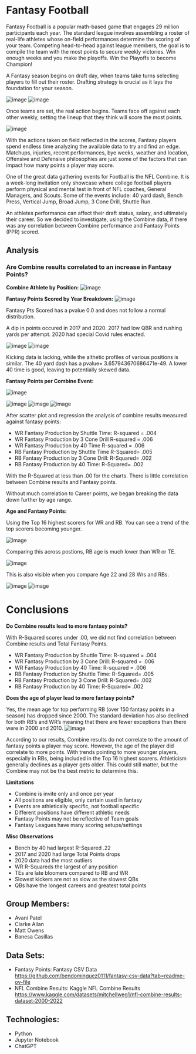 
# Fantasy Football

Fantasy Football is a popular math-based game that engages 29 million participants each year. The standard league involves assembling a roster of real-life athletes whose on-field performances determine the scoring of your team. Competing head-to-head against league members, the goal is to compile the team with the most points to secure weekly victories. Win enough weeks and you make the playoffs. Win the Playoffs to become Champion!

A Fantasy season begins on draft day, when teams take turns selecting players to fill out their roster. Drafting strategy is crucial as it lays the foundation for your season.

![image](https://github.com/AiMO-MO-MO/Project-_FF/assets/130156500/4e46c4ce-04de-4256-8c28-52c78dd4570c)
![image](https://github.com/AiMO-MO-MO/Project-_FF/assets/130156500/6da89ae8-59e2-47b4-b084-566f3587e3b3)

Once teams are set, the real action begins. Teams face off against each other weekly, setting the lineup that they think will score the most points. 

![image](https://github.com/AiMO-MO-MO/Project-_FF/assets/130156500/b2f8edc9-8a4f-4e20-ad5d-cd43a37c4b30)

With the actions taken on field reflected in the scores, Fantasy players spend endless time analyzing the available data to try and find an edge. Matchups, injuries, recent performances, bye weeks, weather and location, Offensive and Defensive philosophies are just some of the factors that can impact how many points a player may score.

One of the great data gathering events for Football is the NFL Combine. It is a week-long invitation only showcase where college football players perform physical and mental test in front of NFL coaches, General Managers, and Scouts.  Some of the events include: 40 yard dash, Bench Press, Vertical Jump, Broad Jump, 3 Cone Drill, Shuttle Run. 

An athletes performance can affect their draft status, salary, and ultimately their career. So we decided to investigate, using the Combine data, if there was any correlation between Combine performance and Fantasy Points (PPR) scored.

## Analysis
### Are Combine results correlated to an increase in Fantasy Points?

**Combine Athlete by Position:**
![image](https://github.com/AiMO-MO-MO/Project-_FF/assets/130156500/5abcb179-75da-4257-9285-2036bd13a389)

**Fantasy Points Scored by Year Breakdown:**
![image](https://github.com/AiMO-MO-MO/Project-_FF/assets/130156500/efac36a2-e073-4f26-b31f-2d30b32a94a8)

Fantasy Pts Scored has a pvalue 0.0 and does not follow a normal distribution.

A dip in points occured in 2017 and 2020. 2017 had low QBR and rushing yards per attempt. 2020 had special Covid rules enacted.


![image](https://github.com/AiMO-MO-MO/Project-_FF/assets/130156500/034d7e8a-49d4-4a46-a27d-6dccfd773339)
![image](https://github.com/AiMO-MO-MO/Project-_FF/assets/130156500/36a10283-44f3-45a5-a04e-612170c3e853)


Kicking data is lacking, while the althetic profiles of various positions is similar.
The 40 yard dash has a pvalue= 3.657943670686471e-49. A lower 40 time is good, leaving to potentially skewed data.

**Fantasy Points per Combine Event:**

![image](https://github.com/AiMO-MO-MO/Project-_FF/assets/130156500/a45b8c39-27a7-42c4-a155-c9ba4790eac1)

![image](https://github.com/AiMO-MO-MO/Project-_FF/assets/130156500/5451a75f-726e-4bd6-8561-5fd125fa3cb9)
![image](https://github.com/AiMO-MO-MO/Project-_FF/assets/130156500/0f98ad52-4d6f-48ff-8f6d-0542ceb52133)
![image](https://github.com/AiMO-MO-MO/Project-_FF/assets/130156500/9fc71ee7-e5ed-44cd-b384-1e4b005f4d1d)

After scatter plot and regression the analysis of combine results measured against fantasy points: 
- WR Fantasy Production by Shuttle Time: 
R-squared = .004
- WR Fantasy Production by 3 Cone Drill
R-squared = .006
- WR Fantasy Production by 40 Time 
R-squared = .006
- RB Fantasy Production by Shuttle Time
R-Squared= .005
- RB Fantasy Production by 3 Cone Drill:
R-Squared= .002 
- RB Fantasy Production by 40 Time:
R-Squared= .002 

With the R-Squared at less than .00 for the charts. There is little correlation between Combine results and Fantasy points.

Without much correlation to Career points, we began breaking the data down further by age range.

**Age and Fantasy Points:**

Using the Top 16 highest scorers for WR and RB. You can see a trend of the top scorers becoming younger. 

![image](https://github.com/AiMO-MO-MO/Project-_FF/assets/130156500/95d8b9b6-9ec0-42a0-9660-1e9b6cba95f9)

Comparing this across postions, RB age is much lower than WR or TE.

![image](https://github.com/AiMO-MO-MO/Project-_FF/assets/130156500/e8057dfe-295f-42a5-812f-02f8dbef7f32)

This is also visible when you compare Age 22 and 28 Wrs and RBs.

![image](https://github.com/AiMO-MO-MO/Project-_FF/assets/130156500/beee2a1c-655e-4cc8-9e6b-670516837043)
![image](https://github.com/AiMO-MO-MO/Project-_FF/assets/130156500/414aca6a-5b70-4b9f-8b5a-6f2bf6cb242a)

# Conclusions

**Do Combine results lead to more fantasy points?**

With R-Squared scores under .00, we did not find correlation between Combine results and Total Fantasy Points.

- WR Fantasy Production by Shuttle Time: 
R-squared = .004
- WR Fantasy Production by 3 Cone Drill:
R-squared = .006
- WR Fantasy Production by 40 Time: 
R-squared = .006
- RB Fantasy Production by Shuttle Time:
R-Squared= .005
- RB Fantasy Production by 3 Cone Drill:
R-Squared= .002 
- RB Fantasy Production by 40 Time:
R-Squared= .002


**Does the age of player lead to more fantasy points?**

Yes, the mean age for top performing RB (over 150 fantasy points in a season) has dropped since 2000. The standard deviation has also declined for both RB’s and WR’s meaning that there are fewer exceptions than there were in 2000 and 2010.
![image](https://github.com/AiMO-MO-MO/Project-_FF/assets/130156500/78cac6ad-a82f-43fc-b57a-d73027e2d161)

According to our results, Combine results do not correlate to the amount of fantasy points a player may score. However, the age of the player did correlate to more points. With trends pointing to more younger players, especially in RBs, being included in the Top 16 highest scorers. Athleticism generally declines as a player gets older. This could still matter, but the Combine may not be the best metric to determine this.

**Limitations**
- Combine is invite only and once per year
- All positions are eligible, only certain used in fantasy
- Events are athletically specific, not football specific
- Different positions have different athletic needs
- Fantasy Points may not be reflective of Team goals
- Fantasy Leagues have many scoring setups/settings

**Misc Observations**
- Bench by 40 had largest R-Squared .22
- 2017 and 2020 had large Total Points drops
- 2020 data had the most outliers
- WR R-Squareds the largest of any position
- TEs are late bloomers compared to RB and WR
- Slowest kickers are not as slow as the slowest QBs
- QBs have the longest careers and greatest total points


## Group Members:
- Avani Patel
- Clarke Allan
- Matt Owens
- Banesa Casillas

## Data Sets: 
- Fantasy Points: Fantasy CSV Data https://github.com/bendominguez0111/fantasy-csv-data?tab=readme-ov-file
- NFL Combine Results: Kaggle NFL Combine Results https://www.kaggle.com/datasets/mitchellweg1/nfl-combine-results-dataset-2000-2022

## Technologies:
- Python
- Jupyter Notebook
- ChatGPT
